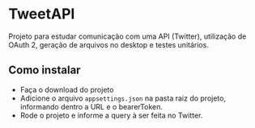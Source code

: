 # TweetAPI

Projeto para estudar comunicação com uma API (Twitter), utilização de OAuth 2, geração de arquivos no desktop e testes unitários.

## Como instalar
* Faça o download do projeto
* Adicione o arquivo `appsettings.json` na pasta raiz do projeto, informando dentro a URL e o bearerToken.
* Rode o projeto e informe a query à ser feita no Twitter.
